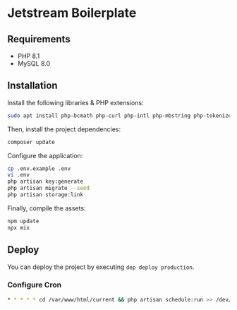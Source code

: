 # Jetstream Boilerplate

## Requirements

- PHP 8.1
- MySQL 8.0

## Installation

Install the following libraries & PHP extensions:

```bash
sudo apt install php-bcmath php-curl php-intl php-mbstring php-tokenizer php-xml php-zip unzip
```

Then, install the project dependencies:

```bash
composer update
```

Configure the application:

```bash
cp .env.example .env
vi .env
php artisan key:generate
php artisan migrate --seed
php artisan storage:link
```

Finally, compile the assets:

```bash
npm update
npx mix
```

## Deploy

You can deploy the project by executing `dep deploy production`.

### Configure Cron

```bash
* * * * * cd /var/www/html/current && php artisan schedule:run >> /dev/null 2>&1
```
